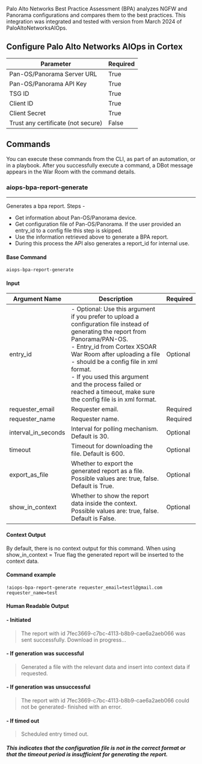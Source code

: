 Palo Alto Networks Best Practice Assessment (BPA) analyzes NGFW and Panorama configurations and compares them to the best practices.
This integration was integrated and tested with version from March 2024 of PaloAltoNetworksAIOps.

## Configure Palo Alto Networks AIOps in Cortex


| **Parameter** | **Required** |
| --- | --- |
| Pan-OS/Panorama Server URL | True |
| Pan-OS/Panorama API Key | True |
| TSG ID | True |
| Client ID | True |
| Client Secret | True |
| Trust any certificate (not secure) | False |


## Commands

You can execute these commands from the CLI, as part of an automation, or in a playbook.
After you successfully execute a command, a DBot message appears in the War Room with the command details.

### aiops-bpa-report-generate

***
Generates a bpa report. Steps - 

- Get information about Pan-OS/Panorama device.
- Get configuration file of Pan-OS/Panorama. If the user provided an entry_id to a config file this step is skipped.
- Use the information retrieved above to generate a BPA report.
- During this process the API also generates a report_id for internal use.

#### Base Command

`aiops-bpa-report-generate`

#### Input

| **Argument Name** | **Description** | **Required** |
| --- | --- | --- |
| entry_id | - Optional: Use this argument if you prefer to upload a configuration file instead of generating the report from Panorama/PAN-OS.<br/>- Entry_id from Cortex XSOAR War Room after uploading a file - should be a config file in xml format.<br/>- If you used this argument and the process failed or reached a timeout, make sure the config file is in xml format. | Optional | 
| requester_email | Requester email. | Required | 
| requester_name | Requester name. | Required | 
| interval_in_seconds | Interval for polling mechanism. Default is 30. | Optional | 
| timeout | Timeout for downloading the file. Default is 600. | Optional | 
| export_as_file | Whether to export the generated report as a file. Possible values are: true, false. Default is True. | Optional | 
| show_in_context | Whether to show the report data inside the context. Possible values are: true, false. Default is False. | Optional | 

#### Context Output

By default, there is no context output for this command.
When using show_in_context = True flag the generated report will be inserted to the context data.

#### Command example

```!aiops-bpa-report-generate requester_email=testl@gmail.com requester_name=test```

#### Human Readable Output

#### - Initiated

>The report with id 7fec3669-c7bc-4113-b8b9-cae6a2aeb066 was sent successfully. Download in progress...

#### - If generation was successful

> Generated a file with the relevant data and insert into context data if requested.

#### - If generation was unsuccessful

>The report with id 7fec3669-c7bc-4113-b8b9-cae6a2aeb066 could not be generated- finished with an error.

#### - If timed out

> Scheduled entry timed out.
>
##### This indicates that the configuration file is not in the correct format or that the timeout period is insufficient for generating the report.